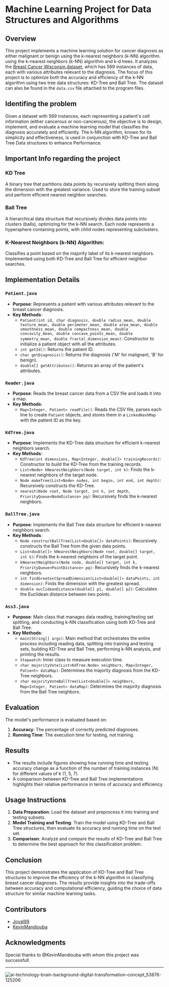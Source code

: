 # **Machine Learning Project for Data Structures and Algorithms**

## Overview 
This project implements a machine learning solution for cancer diagnosis as either malignant or benign using the k-nearest neighbors (k-NN) algorithm. using the k-nearest neighbors (k-NN) algorithm and k-d trees. 
It analyzes the [Breast Cancer Wisconsin dataset](https://www.kaggle.com/datasets/uciml/breast-cancer-wisconsin-data?resource=download), which has 569 instances of data, each with various attributes relevant to the diagnosis. The focus of this project is to optimize both the accuracy and efficiency of the k-NN algorithm using two tree data structures: KD-Tree and Ball Tree. The dataset can also be found in the `data.csv` file attached to the program files.

## Identifing the problem
Given a dataset with 569 instances, each representing a patient's cell information (either cancerous or non-cancerous), the objective is to design, implement, and evaluate a machine learning model that classifies the diagnosis accurately and efficiently. The k-NN algorithm, known for its simplicity and effectiveness, is used in conjunction with KD-Tree and Ball Tree Data structures to enhance Performance.

## Important Info regarding the project
### KD Tree
A binary tree that partitions data points by recursively splitting them along the dimension with the greatest variance.
Used to store the training subset and perform efficient nearest neighbor searches.

### Ball Tree
A hierarchical data structure that recursively divides data points into clusters (balls), optimizing for the k-NN search.
Each node represents a hypersphere containing points, with child nodes representing subclusters.

### K-Nearest Neighbors (k-NN) Algorithm:
Classifies a point based on the majority label of its k-nearest neighbors.
Implemented using both KD-Tree and Ball Tree for efficient neighbor searches.

## Implementation Details
### `Patient.java`
- **Purpose**: Represents a patient with various attributes relevant to the breast cancer diagnosis.
- **Key Methods**:
  - `Patient(int id, char diagnosis, double radius_mean, double texture_mean, double perimeter_mean, double area_mean, double smoothness_mean, double compactness_mean, double concavity_mean, double concave_points_mean, double symmetry_mean, double fractal_dimension_mean)`: Constructor to initialize a patient object with all the attributes.
  - `int getId()`: Returns the patient ID.
  - `char getDiagnosis()`: Returns the diagnosis ('M' for malignant, 'B' for benign).
  - `double[] getAttributes()`: Returns an array of the patient's attributes.

### `Reader.java`
- **Purpose**: Reads the breast cancer data from a CSV file and loads it into a map.
- **Key Methods**:
  - `Map<Integer, Patient> readFile()`: Reads the CSV file, parses each line to create `Patient` objects, and stores them in a `LinkedHashMap` with the patient ID as the key.

### `KdTree.java`
- **Purpose**: Implements the KD-Tree data structure for efficient k-nearest neighbors search.
- **Key Methods**:
  - `KdTree(int dimensions, Map<Integer, double[]> trainingRecords)`: Constructor to build the KD-Tree from the training records.
  - `List<Node> kNearestNeighbors(Node target, int k)`: Finds the k-nearest neighbors of the target node.
  - `Node makeTree(List<Node> nodes, int begin, int end, int depth)`: Recursively constructs the KD-Tree.
  - `nearest(Node root, Node target, int k, int depth, PriorityQueue<NodeDistance> pq)`: Recursively finds the k-nearest neighbors.

### `BallTree.java`
- **Purpose**: Implements the Ball Tree data structure for efficient k-nearest neighbors search.
- **Key Methods**:
  - `Node constructBallTree(List<double[]> dataPoints)`: Recursively constructs the Ball Tree from the given data points.
  - `List<double[]> kNearestNeighbors(Node root, double[] target, int k)`: Finds the k-nearest neighbors of the target point.
  - `kNearestNeighbors(Node node, double[] target, int k, PriorityQueue<PointDistance> pq)`: Recursively finds the k-nearest neighbors.
  - `int findGreatestSpreadDimension(List<double[]> dataPoints, int dimension)`: Finds the dimension with the greatest spread.
  - `double euclideanDistance(double[] p1, double[] p2)`: Calculates the Euclidean distance between two points.

### `Ass3.java`
- **Purpose**: Main class that manages data reading, training/testing set splitting, and conducting k-NN classification using both KD-Tree and Ball Tree.
- **Key Methods**:
  - `main(String[] args)`: Main method that orchestrates the entire process including reading data, splitting into training and testing sets, building KD-Tree and Ball Tree, performing k-NN analysis, and printing the results.
  - `Stopwatch`: Inner class to measure execution time.
  - `char majorityVote(List<KdTree.Node> neighbors, Map<Integer, Patient> dataMap)`: Determines the majority diagnosis from the KD-Tree neighbors.
  - `char majorityVoteBallTree(List<double[]> neighbors, Map<Integer, Patient> dataMap)`: Determines the majority diagnosis from the Ball Tree neighbors.

## Evaluation
The model's performance is evaluated based on:
1. **Accuracy**: The percentage of correctly predicted diagnoses.
2. **Running Time**: The execution time for testing, not training.

## Results
- The results include figures showing how running time and testing accuracy change as a function of the number of training instances (N) for different values of k (1, 5, 7).
- A comparison between KD-Tree and Ball Tree implementations highlights their relative performance in terms of accuracy and efficiency.

## Usage Instructions
1. **Data Preparation**: Load the dataset and preprocess it into training and testing subsets.
2. **Model Training and Testing**: Train the model using KD-Tree and Ball Tree structures, then evaluate its accuracy and running time on the test set.
3. **Comparison**: Analyze and compare the results of KD-Tree and Ball Tree to determine the best approach for this classification problem.

## Conclusion
This project demonstrates the application of KD-Tree and Ball Tree structures to improve the efficiency of the k-NN algorithm in classifying breast cancer diagnoses. The results provide insights into the trade-offs between accuracy and computational efficiency, guiding the choice of data structure for similar machine learning tasks.


## Contributors
- [Joyal99](https://github.com/Joyal99)
- [KevinMandiouba](https://github.com/KevinMandiouba) 

## Acknowledgments
Special thanks to @KevinMandiouba with whom this project was successfull.

---


![ai-technology-brain-background-digital-transformation-concept_53876-125206](https://github.com/Joyal99/Machine-Learning-k-NN-Cancer-Diagnosis-with-k-d-Trees/assets/122915447/b963d334-d620-41f1-8fe4-9e5d4b72bf31)



